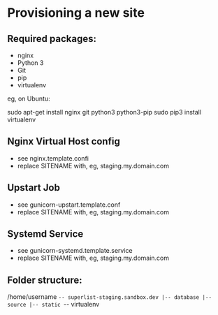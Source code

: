 Provisioning a new site
=======================

## Required packages:
 * nginx
 * Python 3
 * Git
 * pip
 * virtualenv

 eg, on Ubuntu:

  sudo apt-get install nginx git python3 python3-pip
  sudo pip3 install virtualenv

## Nginx Virtual Host config

* see nginx.template.confi
* replace SITENAME with, eg, staging.my.domain.com

## Upstart Job

* see gunicorn-upstart.template.conf
* replace SITENAME with, eg, staging.my.domain.com

## Systemd Service

* see gunicorn-systemd.template.service
* replace SITENAME with, eg, staging.my.domain.com

## Folder structure:
/home/username
`-- superlist-staging.sandbox.dev
    |-- database
    |-- source
    |-- static
    `-- virtualenv
